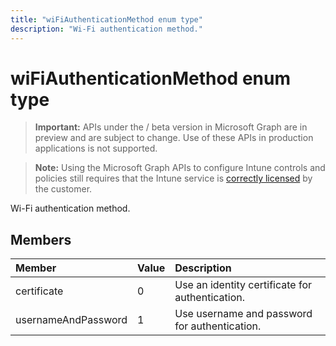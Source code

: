 ---title: "wiFiAuthenticationMethod enum type"description: "Wi-Fi authentication method."---# wiFiAuthenticationMethod enum type

> **Important:** APIs under the / beta version in Microsoft Graph are in preview and are subject to change. Use of these APIs in production applications is not supported.

> **Note:** Using the Microsoft Graph APIs to configure Intune controls and policies still requires that the Intune service is [correctly licensed](https://go.microsoft.com/fwlink/?linkid=839381) by the customer.

Wi-Fi authentication method.
## Members
|Member|Value|Description|
|:---|:---|:---|
|certificate|0|Use an identity certificate for authentication.|
|usernameAndPassword|1|Use username and password for authentication.|





